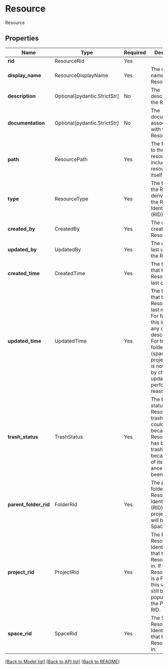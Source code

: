 # Resource

Resource

## Properties
| Name | Type | Required | Description |
| ------------ | ------------- | ------------- | ------------- |
**rid** | ResourceRid | Yes |  |
**display_name** | ResourceDisplayName | Yes | The display name of the Resource |
**description** | Optional[pydantic.StrictStr] | No | The description of the Resource |
**documentation** | Optional[pydantic.StrictStr] | No | The documentation associated with the Resource |
**path** | ResourcePath | Yes | The full path to the resource, including the resource name itself |
**type** | ResourceType | Yes | The type of the Resource derived from the Resource Identifier (RID). |
**created_by** | CreatedBy | Yes | The user that created the Resource. |
**updated_by** | UpdatedBy | Yes | The user that last updated the Resource. |
**created_time** | CreatedTime | Yes | The timestamp that the Resource was last created. |
**updated_time** | UpdatedTime | Yes | The timestamp that the Resource was last modified. For folders, this includes any of its descendants. For top level folders (spaces and projects), this is not updated by child updates for performance reasons.  |
**trash_status** | TrashStatus | Yes | The trash status of the Resource. If trashed, this could either be because the Resource itself has been trashed or because one of its ancestors has been trashed.  |
**parent_folder_rid** | FolderRid | Yes | The parent folder Resource Identifier (RID). For projects, this will be the Space RID. |
**project_rid** | ProjectRid | Yes | The Project Resource Identifier (RID) that the Resource lives in. If the Resource itself is a Project, this value will still be populated with the Project RID.  |
**space_rid** | SpaceRid | Yes | The Space Resource Identifier (RID) that the Resource lives in.  |


[[Back to Model list]](../../../../README.md#models-v2-link) [[Back to API list]](../../../../README.md#apis-v2-link) [[Back to README]](../../../../README.md)
